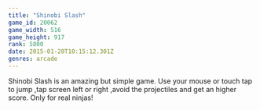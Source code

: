 ```yaml
---
title: "Shinobi Slash"
game_id: 20062
game_width: 516
game_height: 917
rank: 5800
date: 2015-01-20T10:15:12.301Z
genres: arcade
---
```

Shinobi Slash is an amazing but simple game. Use your mouse or touch tap to jump ,tap screen left or right ,avoid the projectiles and get an higher score. Only for real ninjas!